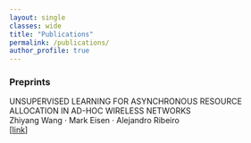 ```yaml
---
layout: single
classes: wide
title: "Publications"
permalink: /publications/
author_profile: true
---
```




### Preprints

UNSUPERVISED LEARNING FOR ASYNCHRONOUS RESOURCE ALLOCATION IN AD-HOC WIRELESS NETWORKS<br>
Zhiyang Wang · Mark Eisen · Alejandro Ribeiro<br>
[[link](/unsupervised-icassp21.pdf)]<br>
